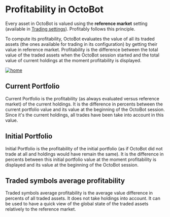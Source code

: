 Profitability in OctoBot
========================

Every asset in OctoBot is valued using the **reference market** setting
(available in [Trading settings](../Configuration/Profile-Configuration.md#reference-market)).
Profitably follows this principle.

To compute its profitability, OctoBot evaluates the value of all its
traded assets (the ones available for trading in its configuration) by
getting their value in reference market. Profitability is the difference
between the total value of the traded assets when the OctoBot session
started and the total value of current holdings at the moment
profitability is displayed.

[![home](https://raw.githubusercontent.com/Drakkar-Software/OctoBot/assets/wiki_resources/home.jpg)](https://raw.githubusercontent.com/Drakkar-Software/OctoBot/assets/wiki_resources/home.jpg)

Current Portfolio
-----------------

Current Portfolio is the profitability (as always evaluated versus
reference market) of the current holdings. It is the difference in
percents between the current portfolio value and its value at the
beginning of the OctoBot session. Since it's the current holdings, all
trades have been take into account in this value.

Initial Portfolio
-----------------

Initial Portfolio is the profitability of the initial portfolio (as if
OctoBot did not trade at all and holdings would have remain the same).
It is the difference in percents between this initial portfolio value at
the moment profitability is displayed and its value at the beginning of
the OctoBot session.

Traded symbols average profitability
------------------------------------

Traded symbols average profitability is the average value difference in
percents of all traded assets. It does not take holdings into account.
It can be used to have a quick view of the global state of the traded
assets relatively to the reference market.
